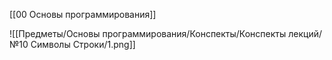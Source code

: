 [[00 Основы программирования]]

![[Предметы/Основы программирования/Конспекты/Конспекты лекций/№10 Символы Строки/1.png]]